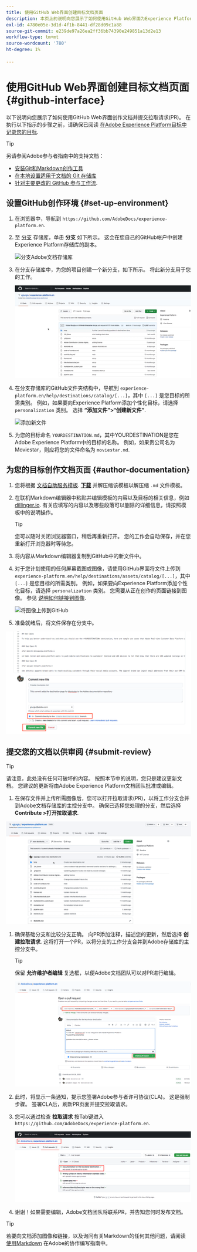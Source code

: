 ```yaml
---
title: 使用GitHub Web界面创建目标文档页面
description: 本页上的说明向您展示了如何使用GitHub Web界面为Experience Platform目标创作文档页并提交它以供审阅。
exl-id: 4780e05e-3d1d-4f1b-8441-df28d09c1a88
source-git-commit: e239de97a26ea2ff36bb74390e249851a13d2e13
workflow-type: tm+mt
source-wordcount: '780'
ht-degree: 1%

---
```


# 使用GitHub Web界面创建目标文档页面 {#github-interface}

以下说明向您展示了如何使用GitHub Web界面创作文档并提交拉取请求(PR)。 在执行以下指示的步骤之前，请确保已阅读 [在Adobe Experience Platform目标中记录您的目标](./documentation-instructions.md).

>[!TIP]
>
>另请参阅Adobe参与者指南中的支持文档：
>* [安装Git和Markdown创作工具](https://experienceleague.adobe.com/docs/contributor/contributor-guide/setup/install-tools.html?lang=en)
>* [在本地设置适用于文档的 Git 存储库](https://experienceleague.adobe.com/docs/contributor/contributor-guide/setup/local-repo.html?lang=en)
>* [针对主要更改的 GitHub 参与工作流](https://experienceleague.adobe.com/docs/contributor/contributor-guide/setup/full-workflow.html?lang=en).


## 设置GitHub创作环境 {#set-up-environment}

1. 在浏览器中，导航到 `https://github.com/AdobeDocs/experience-platform.en`.
2. 至 [分支](https://experienceleague.adobe.com/docs/contributor/contributor-guide/setup/local-repo.html?lang=en#fork-the-repository) 存储库，单击 **分支** 如下所示。 这会在您自己的GitHub帐户中创建Experience Platform存储库的副本。

   ![分支Adobe文档存储库](../assets/docs-framework/ssd-fork-repository.gif)

3. 在分支存储库中，为您的项目创建一个新分支，如下所示。 将此新分支用于您的工作。

   ![创建新的GitHub分支](../assets/docs-framework/new-branch-github.gif)

4. 在分支存储库的GitHub文件夹结构中，导航到 `experience-platform.en/help/destinations/catalog/[...]`，其中 `[...]` 是您目标的所需类别。 例如，如果要向Experience Platform添加个性化目标，请选择 `personalization` 类别。 选择 **“添加文件”>“创建新文件”**.

   ![添加新文件](../assets/docs-framework/github-navigate-and-create-file.gif)

5. 为您的目标命名 `YOURDESTINATION.md`，其中YOURDESTINATION是您在Adobe Experience Platform中的目标的名称。 例如，如果贵公司名为Moviestar，则应将您的文件命名为 `moviestar.md`.

## 为您的目标创作文档页面 {#author-documentation}

1. 您将根据 [文档自助服务模板](./self-service-template.md). **[下载](../assets/docs-framework/yourdestination-template.zip)** 并解压缩该模板以解压缩 `.md` 文件模板。
2. 在联机Markdown编辑器中粘贴并编辑模板的内容以及目标的相关信息，例如 [dillinger.io](https://dillinger.io/). 有关应填写的内容以及哪些段落可以删除的详细信息，请按照模板中的说明操作。

   >[!TIP]
   >
   >您可以随时关闭浏览器窗口，稍后再重新打开。 您的工作会自动保存，并在您重新打开浏览器时等待您。
3. 将内容从Markdown编辑器复制到GitHub中的新文件中。
4. 对于您计划使用的任何屏幕截图或图像，请使用GitHub界面将文件上传到 `experience-platform.en/help/destinations/assets/catalog/[...]`，其中 `[...]` 是您目标的所需类别。 例如，如果要向Experience Platform添加个性化目标，请选择 `personalization` 类别。 您需要从正在创作的页面链接到图像。 参见 [说明如何链接到图像](https://experienceleague.adobe.com/docs/contributor/contributor-guide/writing-essentials/linking.html?lang=en#link-to-images).

   ![将图像上传到GitHub](../assets/docs-framework/upload-image.gif)

5. 准备就绪后，将文件保存在分支中。

![确认文件创建](../assets/docs-framework/ssd-confirm-file-creation.png)

## 提交您的文档以供审阅 {#submit-review}

>[!TIP]
>
>请注意，此处没有任何可破坏的内容。 按照本节中的说明，您只是建议更新文档。 您建议的更新将由Adobe Experience Platform文档团队批准或编辑。

1. 在保存文件并上传所需图像后，您可以打开拉取请求(PR)，以将工作分支合并到Adobe文档存储库的主控分支中。 确保已选择您处理的分支，然后选择 **Contribute >打开拉取请求**.

![创建拉取请求](../assets/docs-framework/ssd-create-pull-request-1.gif)

1. 确保基础分支和比较分支正确。 向PR添加注释，描述您的更新，然后选择 **创建拉取请求**. 这将打开一个PR，以将分支的工作分支合并到Adobe存储库的主控分支中。

   >[!TIP]
   >
   >保留 **允许维护者编辑** 复选框，以便Adobe文档团队可以对PR进行编辑。

   ![创建拉取请求以Adobe文档存储库](../assets/docs-framework/ssd-create-pull-request-2.png)

1. 此时，将显示一条通知，提示您签署Adobe参与者许可协议(CLA)。 这是强制步骤。 签署CLA后，刷新PR页面并提交拉取请求。

1. 您可以通过检查 **拉取请求** 按Tab键进入 `https://github.com/AdobeDocs/experience-platform.en`.

   ![PR成功](../assets/docs-framework/ssd-pr-successful.png)

1. 谢谢！如果需要编辑，Adobe文档团队将联系PR，并告知您何时发布文档。

>[!TIP]
>
>若要向文档添加图像和链接，以及询问有关Markdown的任何其他问题，请阅读 [使用Markdown](https://experienceleague.adobe.com/docs/contributor/contributor-guide/writing-essentials/markdown.html?lang=en) 在Adobe的协作编写指南中。
